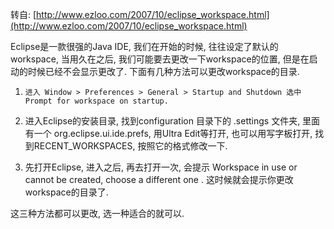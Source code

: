 <!---title:Eclipse修改workspace位置-->
<!---keywords:linux,workspace,path,路径,目录-->
<!---date:2014.01.23; modification:2014.01.23-->

转自: [http://www.ezloo.com/2007/10/eclipse_workspace.html](http://www.ezloo.com/2007/10/eclipse_workspace.html)

Eclipse是一款很强的Java IDE, 我们在开始的时候, 往往设定了默认的workspace, 当用久在之后, 我们可能要去更改一下workspace的位置, 但是在启动的时候已经不会显示更改了. 下面有几种方法可以更改workspace的目录. 

1. `进入 Window > Preferences > General > Startup and Shutdown 选中 Prompt for workspace on startup.`

2. 进入Eclipse的安装目录, 找到configuration 目录下的 .settings 文件夹, 里面有一个 org.eclipse.ui.ide.prefs,  用Ultra Edit等打开, 也可以用写字板打开, 找到RECENT_WORKSPACES, 按照它的格式修改一下. 

3. 先打开Eclipse, 进入之后, 再去打开一次, 会提示 Workspace in use or cannot be created, choose a different one .  这时候就会提示你更改workspace的目录了. 

这三种方法都可以更改, 选一种适合的就可以. 



<!-- vim:set tw=0:-->
